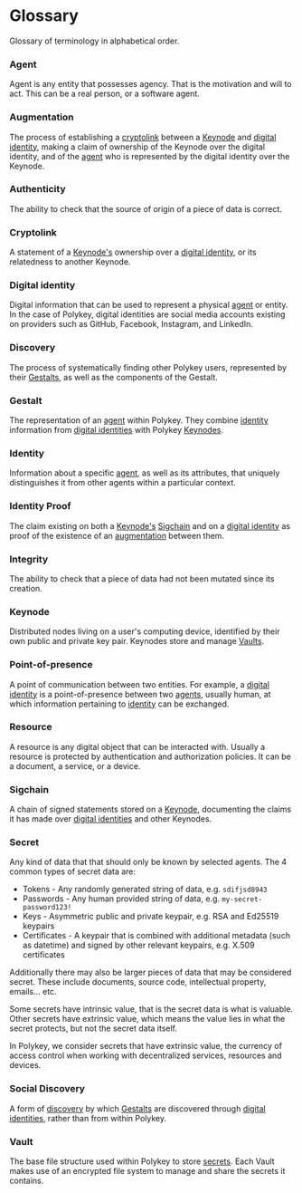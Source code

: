 # Glossary

Glossary of terminology in alphabetical order.

### Agent

Agent is any entity that possesses agency. That is the motivation and will to act. This can be a real person, or a software agent.

### Augmentation

The process of establishing a [cryptolink](./Glossary.md#cryptolink) between a [Keynode](./Glossary.md#keynode) and [digital identity](./Glossary.md#digital-identity), making a claim of ownership of the Keynode over the digital identity, and of the [agent](./Glossary.md#agent) who is represented by the digital identity over the Keynode.

### Authenticity

The ability to check that the source of origin of a piece of data is correct.

### Cryptolink

A statement of a [Keynode's](./Glossary.md#keynode) ownership over a [digital identity](./Glossary.md#digital-identity), or its relatedness to another Keynode.

### Digital identity

Digital information that can be used to represent a physical [agent](./Glossary.md#agent) or entity. In the case of Polykey, digital identities are social media accounts existing on providers such as GitHub, Facebook, Instagram, and LinkedIn.

### Discovery

The process of systematically finding other Polykey users, represented by their [Gestalts](./Glossary.md#gestalt), as well as the components of the Gestalt.

### Gestalt

The representation of an [agent](./Glossary.md#agent) within Polykey. They combine [identity](./Glossary.md#identity) information from [digital identities](./Glossary.md#digital-identity) with Polykey [Keynodes](./Glossary.md#keynode).

### Identity

Information about a specific [agent](./Glossary.md#agent), as well as its attributes, that uniquely distinguishes it from other agents within a particular context.

### Identity Proof

The claim existing on both a [Keynode's](./Glossary.md#keynode) [Sigchain](./Glossary.md#sigchain) and on a [digital identity](./Glossary.md#digital-identity) as proof of the existence of an [augmentation](./Glossary.md#augmentation) between them.

### Integrity

The ability to check that a piece of data had not been mutated since its creation.

### Keynode

Distributed nodes living on a user's computing device, identified by their own public and private key pair. Keynodes store and manage [Vaults](./Glossary.md#vault).

### Point-of-presence

A point of communication between two entities. For example, a [digital identity](./Glossary.md#digital-identity) is a point-of-presence between two [agents](./Glossary.md#agent), usually human, at which information pertaining to [identity](./Glossary.md#identity) can be exchanged.

### Resource

A resource is any digital object that can be interacted with. Usually a resource is protected by authentication and authorization policies. It can be a document, a service, or a device.

### Sigchain

A chain of signed statements stored on a [Keynode](./Glossary.md#keynode), documenting the claims it has made over [digital identities](./Glossary.md#digital-identity) and other Keynodes.

### Secret

Any kind of data that that should only be known by selected agents. The 4 common types of secret data are:

* Tokens - Any randomly generated string of data, e.g. `sdifjsd8943`
* Passwords - Any human provided string of data, e.g. `my-secret-password123!`
* Keys - Asymmetric public and private keypair, e.g. RSA and Ed25519 keypairs
* Certificates - A keypair that is combined with additional metadata (such as datetime) and signed by other relevant keypairs, e.g. X.509 certificates

Additionally there may also be larger pieces of data that may be considered secret. These include documents, source code, intellectual property, emails... etc.

Some secrets have intrinsic value, that is the secret data is what is valuable. Other secrets have extrinsic value, which means the value lies in what the secret protects, but not the secret data itself.

In Polykey, we consider secrets that have extrinsic value, the currency of access control when working with decentralized services, resources and devices.

### Social Discovery

A form of [discovery](./Glossary.md#discovery) by which [Gestalts](./Glossary.md#gestalt) are discovered through [digital identities](./Glossary.md#digital-identity), rather than from within Polykey.

### Vault

The base file structure used within Polykey to store [secrets](./Glossary.md#secret). Each Vault makes use of an encrypted file system to manage and share the secrets it contains.
